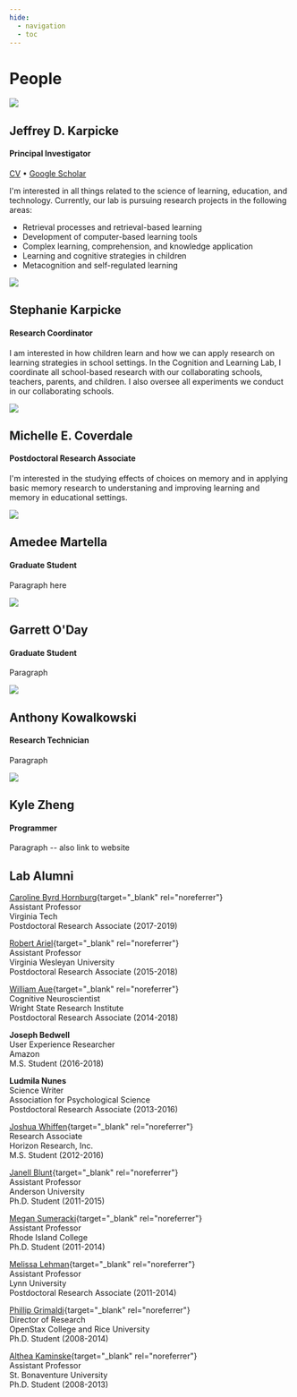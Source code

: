 ```yaml
---
hide:
  - navigation
  - toc
---
```


# People

<div class="people-row">
    <img src="../img/karpicke.jpg" class="people-img">
    <div>
    <h2>Jeffrey D. Karpicke</h2>
    <h4>Principal Investigator</h4>
    <a href="../downloads/Karpicke_Vita.pdf" rel="noreferrer" target="_blank">CV</a> •
    <a href="https://scholar.google.com/citations?user=5t5lgCgAAAAJ" rel="noreferrer" target="_blank">Google Scholar</a>
    <p>I'm interested in all things related to the science of learning, education, and technology. Currently, our lab is pursuing
    research projects in the following areas:
    <ul>
        <li>Retrieval processes and retrieval-based learning</li>
        <li>Development of computer-based learning tools</li>
        <li>Complex learning, comprehension, and knowledge application</li>
        <li>Learning and cognitive strategies in children</li>
        <li>Metacognition and self-regulated learning</li>
    </ul></p>
    </div>
</div>

<div class="people-row">
    <img src="../img/skarpicke.jpg" class="people-img">
    <div>
    <h2>Stephanie Karpicke</h2>
    <h4>Research Coordinator</h4>
    <p>I am interested in how children learn and how we can apply research on learning strategies in school settings. In the Cognition and Learning Lab, I coordinate all school-based research with our collaborating schools, teachers, parents, and children. I also oversee all experiments we conduct in our collaborating schools.</p>
    </div>
</div>

<div class="people-row">
    <img src="../img/coverdale.jpg" class="people-img">
    <div>
    <h2>Michelle E. Coverdale</h2>
    <h4>Postdoctoral Research Associate</h4>
    <p>I'm interested in the studying effects of choices on memory and in applying basic memory research to understaning and improving learning and memory in educational settings. </p>
    </div>
</div>

<div class="people-row">
    <img src="../img/martella.jpg" class="people-img">
    <div>
    <h2>Amedee Martella</h2>
    <h4>Graduate Student</h4>
    <p>Paragraph here</p>
    </div>
</div>

<div class="people-row">
    <img src="../img/oday.jpg" class="people-img">
    <div>
    <h2>Garrett O'Day</h2>
    <h4>Graduate Student</h4>
    <p>Paragraph</p>
    </div>
</div>

<div class="people-row">
    <img src="../img/person-placeholder.png" class="people-img">
    <div>
    <h2>Anthony Kowalkowski</h2>
    <h4>Research Technician</h4>
    <p>Paragraph</p>
    </div>
</div>

<div class="people-row">
    <img src="../img/person-placeholder.png" class="people-img">
    <div>
    <h2>Kyle Zheng</h2>
    <h4>Programmer</h4>
    <p>Paragraph -- also link to website</p>
    </div>
</div>


## Lab Alumni

[Caroline Byrd Hornburg](https://sites.google.com/view/caroline-byrd-hornburg){target="_blank" rel="noreferrer"}<br>
Assistant Professor<br>
Virginia Tech<br>
Postdoctoral Research Associate (2017-2019)<br>

[Robert Ariel](https://sites.google.com/view/robert-ariel){target="_blank" rel="noreferrer"}<br>
Assistant Professor<br>
Virginia Wesleyan University<br>
Postdoctoral Research Associate (2015-2018)<br>

[William Aue](https://www.linkedin.com/in/william-aue){target="_blank" rel="noreferrer"}<br>
Cognitive Neuroscientist<br>
Wright State Research Institute<br>
Postdoctoral Research Associate (2014-2018)<br>

**Joseph Bedwell**<br>
User Experience Researcher<br>
Amazon<br>
M.S. Student (2016-2018)<br>

**Ludmila Nunes**<br>
Science Writer<br>
Association for Psychological Science<br>
Postdoctoral Research Associate (2013-2016)<br>

[Joshua Whiffen](https://www.linkedin.com/in/joshua-whiffen-230618122){target="_blank" rel="noreferrer"}<br>
Research Associate<br>
Horizon Research, Inc.<br>
M.S. Student (2012-2016)<br>

[Janell Blunt](https://anderson.edu/humanities-behavioral-science/faculty/psychology/blunt){target="_blank" rel="noreferrer"}<br>
Assistant Professor<br>
Anderson University<br>
Ph.D. Student (2011-2015)<br>

[Megan Sumeracki](http://www.learningscientists.org/){target="_blank" rel="noreferrer"}<br>
Assistant Professor<br>
Rhode Island College<br>
Ph.D. Student (2011-2014)<br>

[Melissa Lehman](https://www.lynn.edu/campus-directory/melissa-lehman){target="_blank" rel="noreferrer"}<br>
Assistant Professor<br>
Lynn University<br>
Postdoctoral Research Associate (2011-2014)<br>

[Phillip Grimaldi](http://www.phillipgrimaldi.com/){target="_blank" rel="noreferrer"}<br>
Director of Research<br>
OpenStax College and Rice University<br>
Ph.D. Student (2008-2014)<br>

[Althea Kaminske](https://www.sbu.edu/academics/psychology/faculty-and-staff/bauernschmidt-althea){target="_blank" rel="noreferrer"}<br>
Assistant Professor<br>
St. Bonaventure University<br>
Ph.D. Student (2008-2013)<br>
<br>
